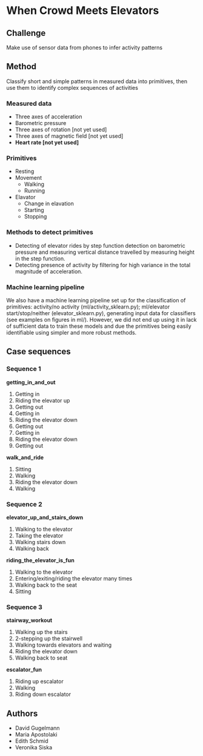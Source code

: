 # When Crowd Meets Elevators

## Challenge
Make use of sensor data from phones to infer activity patterns

## Method
Classify short and simple patterns in measured data into primitives, then use them to identify complex sequences of activities

### Measured data
* Three axes of acceleration
* Barometric pressure
* Three axes of rotation [not yet used]
* Three axes of magnetic field [not yet used]
* __Heart rate [not yet used]__

### Primitives
* Resting
* Movement
  * Walking
  * Running
* Elavator
  * Change in elavation
  * Starting
  * Stopping

### Methods to detect primitives
* Detecting of elevator rides by step function detection on barometric pressure and measuring vertical distance travelled by measuring height in the step function.
* Detecting presence of activity by filtering for high variance in the total magnitude of acceleration.

### Machine learning  pipeline
We also have a machine learning pipeline set up for the classification of primitives: activity/no activity (ml/activity_sklearn.py); ml/elevator start/stop/neither (elevator_sklearn.py), generating input data for classifiers (see examples on figures in ml/). However, we did not end up using it in lack of sufficient data to train these models and due the primitives being easily identifiable using simpler and more robust methods.

## Case sequences
### Sequence 1
__getting_in_and_out__

1. Getting in
2. Riding the elevator up
3. Getting out
4. Getting in
5. Riding the elevator down
6. Getting out
7. Getting in
8. Riding the elevator down
9. Getting out

__walk_and_ride__

1. Sitting
2. Walking
3. Riding the elevator down
4. Walking

### Sequence 2

__elevator_up_and_stairs_down__

1. Walking to the elevator
2. Taking the elevator
3. Walking stairs down
4. Walking back

__riding_the_elevator_is_fun__

1. Walking to the elevator
2. Entering/exiting/riding the elevator many times
3. Walking back to the seat
4. Sitting

### Sequence 3

__stairway_workout__

1. Walking up the stairs
2. 2-stepping up the stairwell
3. Walking towards elevators and waiting
4. Riding the elevator down
5. Walking back to seat

__escalator_fun__

1. Riding up escalator
2. Walking
3. Riding down escalator

## Authors
* David Gugelmann
* Maria Apostolaki
* Edith Schmid
* Veronika Siska
